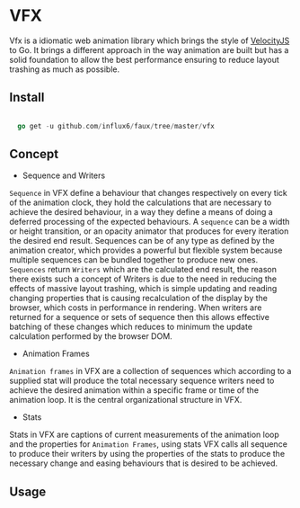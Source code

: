 # VFX
 Vfx is a idiomatic web animation library which brings the style of [VelocityJS](julian.com/research/velocity/)
 to Go. It brings a different approach in the way animation are built but
 has a solid foundation to allow the best performance ensuring to reduce layout
 trashing as much as possible.

## Install

  ```go

    go get -u github.com/influx6/faux/tree/master/vfx

  ```

## Concept

  - Sequence and Writers

  `Sequence` in VFX define a behaviour that changes respectively on every tick of
  the animation clock, they hold the calculations that are necessary to achieve
  the desired behaviour, in a way they define a means of doing a deferred processing
  of the expected behaviours.
  A `sequence` can be a width or height transition, or an opacity animator that
  produces for every iteration the desired end result. Sequences can be of any
  type as defined by the animation creator, which provides a powerful but
  flexible system because multiple sequences can be bundled together to produce
  new ones.
  `Sequences` return `Writers` which are the calculated end result, the reason there
  exists such a concept of Writers is due to the need in reducing the effects of
  massive layout trashing, which is simple updating and reading changing properties
  that is causing recalculation of the display by the browser, which costs in
  performance in rendering. When writers are returned for a sequence or sets of
  sequence then this allows effective batching of these changes which reduces to
  minimum the update calculation performed by the browser DOM.

  - Animation Frames

  `Animation frames` in VFX are a collection of sequences which according to a
  supplied stat will produce the total necessary sequence writers need to
  achieve the desired animation within a specific frame or time of the animation
  loop. It is the central organizational structure in VFX.

  - Stats
  
  Stats in VFX are captions of current measurements of the animation loop and the
  properties for `Animation Frames`, using stats VFX calls all sequence to produce
  their writers by using the properties of the stats to produce the necessary change
  and easing behaviours that is desired to be achieved.

## Usage
